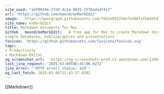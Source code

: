 ```yaml
---
site_uuid: "adf0034e-27d2-4c1a-9835-3576adadf41f"
url: 'https://github.com/maxnd/mxMarkEdit'
image:   https://opengraph.githubassets.com/f662e092254e7e498fafb60d5d7905a46f86a48fca1390581995856023a9cfb9/maxnd/mxMarkEdit
site_name: mxMarkEdit
title: Markdown documents for Mac
GitHub _ maxnd/mxMarkEdit:   A free app for Mac to create Markdown documents with stylistic support, tasks,
simple databases, bibliographies and presentations
favicon: 'https://github.githubassets.com/favicons/favicon.svg'
tags:
- Productivity
- Markdown-Editor
og_screenshot_url:   https://og-screenshots-prod.s3.amazonaws.com/1366x768/80/false/6f31a9ab623bee88fd748f43103cc09bc90c95c1c67a45776a3b04685a6ab6e0.jpeg
last_jina_request: '2025-03-09T06:45:06.627Z'
jina_error: "'HTTP error! status: 429'"
og_last_fetch: 2025-03-06T21:43:57.839Z
---
```





[[Markdown]]

